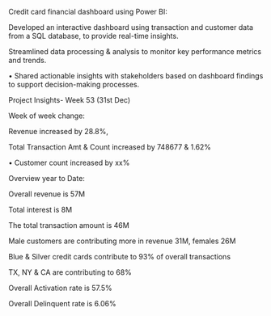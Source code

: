Credit card financial dashboard using Power BI:

Developed an interactive dashboard using transaction and customer data from a SQL database, to provide real-time insights.

Streamlined data processing & analysis to monitor key performance metrics and trends.

• Shared actionable insights with stakeholders based on dashboard findings to support decision-making processes.

Project Insights- Week 53 (31st Dec)

Week of week  change:

Revenue increased by 28.8%,

Total Transaction Amt & Count increased by 748677 & 1.62%

• Customer count increased by xx%

Overview year to Date:

Overall revenue is 57M

Total interest is 8M

The total transaction amount is 46M

Male customers are contributing more in revenue 31M, females 26M

Blue & Silver credit cards contribute to 93% of overall transactions

TX, NY & CA are contributing to 68%

Overall Activation rate is 57.5%

Overall Delinquent rate is 6.06%



